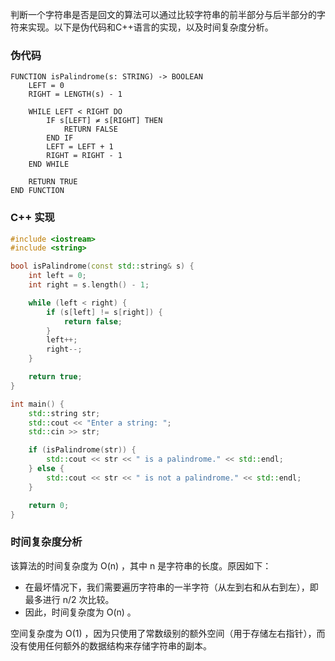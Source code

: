 判断一个字符串是否是回文的算法可以通过比较字符串的前半部分与后半部分的字符来实现。以下是伪代码和C++语言的实现，以及时间复杂度分析。

### 伪代码

```plaintext
FUNCTION isPalindrome(s: STRING) -> BOOLEAN
    LEFT = 0
    RIGHT = LENGTH(s) - 1
    
    WHILE LEFT < RIGHT DO
        IF s[LEFT] ≠ s[RIGHT] THEN
            RETURN FALSE
        END IF
        LEFT = LEFT + 1
        RIGHT = RIGHT - 1
    END WHILE
    
    RETURN TRUE
END FUNCTION
```

### C++ 实现

```cpp
#include <iostream>
#include <string>

bool isPalindrome(const std::string& s) {
    int left = 0;
    int right = s.length() - 1;

    while (left < right) {
        if (s[left] != s[right]) {
            return false;
        }
        left++;
        right--;
    }

    return true;
}

int main() {
    std::string str;
    std::cout << "Enter a string: ";
    std::cin >> str;

    if (isPalindrome(str)) {
        std::cout << str << " is a palindrome." << std::endl;
    } else {
        std::cout << str << " is not a palindrome." << std::endl;
    }

    return 0;
}
```

### 时间复杂度分析

该算法的时间复杂度为  O(n) ，其中  n  是字符串的长度。原因如下：

- 在最坏情况下，我们需要遍历字符串的一半字符（从左到右和从右到左），即最多进行  n/2  次比较。
- 因此，时间复杂度为  O(n) 。

空间复杂度为  O(1) ，因为只使用了常数级别的额外空间（用于存储左右指针），而没有使用任何额外的数据结构来存储字符串的副本。
